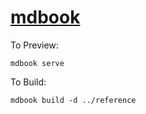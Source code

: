 
# [mdbook](https://rust-lang.github.io/mdBook/)

To Preview:
```
mdbook serve
```


To Build:
```
mdbook build -d ../reference
```


